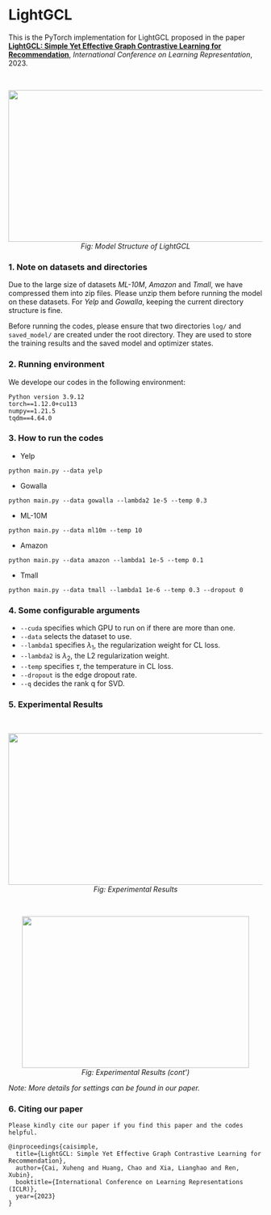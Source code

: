 # LightGCL
This is the PyTorch implementation for LightGCL proposed in the paper [**LightGCL: Simple Yet Effective Graph Contrastive Learning for Recommendation**](https://openreview.net/forum?id=FKXVK9dyMM), *International Conference on Learning Representation*, 2023.

<br>
<p align='center'>
<img src="https://user-images.githubusercontent.com/60952950/219573564-64d5e9cc-6dbc-4cc9-b115-95fb6d46f1a7.png"  width="600" height="300"><br>
<i> Fig: Model Structure of LightGCL </i>
</p>


### 1. Note on datasets and directories
Due to the large size of datasets *ML-10M*, *Amazon* and *Tmall*, we have compressed them into zip files. Please unzip them before running the model on these datasets. For *Yelp* and *Gowalla*, keeping the current directory structure is fine.

Before running the codes, please ensure that two directories `log/` and `saved_model/` are created under the root directory. They are used to store the training results and the saved model and optimizer states.

### 2. Running environment

We develope our codes in the following environment:

```
Python version 3.9.12
torch==1.12.0+cu113
numpy==1.21.5
tqdm==4.64.0
```

### 3. How to run the codes

* Yelp
```
python main.py --data yelp
```

* Gowalla

```
python main.py --data gowalla --lambda2 1e-5 --temp 0.3
```

* ML-10M

```
python main.py --data ml10m --temp 10
```

* Amazon

```
python main.py --data amazon --lambda1 1e-5 --temp 0.1
```

* Tmall

```
python main.py --data tmall --lambda1 1e-6 --temp 0.3 --dropout 0
```

### 4. Some configurable arguments

* `--cuda` specifies which GPU to run on if there are more than one.
* `--data` selects the dataset to use.
* `--lambda1` specifies $\lambda_1$, the regularization weight for CL loss.
* `--lambda2` is $\lambda_2$, the L2 regularization weight.
* `--temp` specifies $\tau$, the temperature in CL loss.
* `--dropout` is the edge dropout rate.
* `--q` decides the rank q for SVD.

### 5. Experimental Results

<br>
<p align='center'>
<img src="https://user-images.githubusercontent.com/60952950/219574814-3577b750-ffe1-4e38-9c7c-999625b4338c.png"  width="600" height="300"><br>
<i> Fig: Experimental Results </i>
</p>
<br>
<p align='center'>
<img src="https://user-images.githubusercontent.com/60952950/219574865-232c2419-87f9-45d4-8cfb-2a1d9088c907.png"  width="450" height="300"><br>
<i> Fig: Experimental Results (cont') </i>
</p>

*Note: More details for settings can be found in our paper.*

### 6. Citing our paper
```
Please kindly cite our paper if you find this paper and the codes helpful.

@inproceedings{caisimple,
  title={LightGCL: Simple Yet Effective Graph Contrastive Learning for Recommendation},
  author={Cai, Xuheng and Huang, Chao and Xia, Lianghao and Ren, Xubin},
  booktitle={International Conference on Learning Representations (ICLR)},
  year={2023}
}
```
